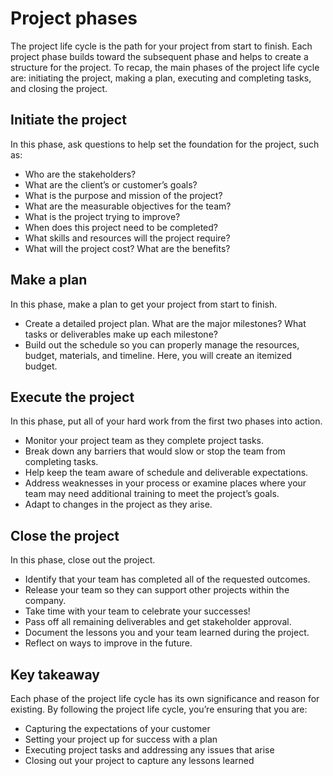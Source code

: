# Project phases
The project life cycle is the path for your project from start to finish. Each project phase builds toward the subsequent phase and helps to create a structure for the project. To recap, the main phases of the project life cycle are: initiating the project, making a plan, executing and completing tasks, and closing the project.

## Initiate the project
In this phase, ask questions to help set the foundation for the project, such as:

* Who are the stakeholders?
* What are the client’s or customer’s goals?
* What is the purpose and mission of the project?
* What are the measurable objectives for the team?
* What is the project trying to improve?
* When does this project need to be completed?
* What skills and resources will the project require?
* What will the project cost? What are the benefits?

## Make a plan
In this phase, make a plan to get your project from start to finish.

* Create a detailed project plan. What are the major milestones? What tasks or deliverables make up each milestone?
* Build out the schedule so you can properly manage the resources, budget, materials, and timeline. Here, you will create an itemized budget.

## Execute the project
In this phase, put all of your hard work from the first two phases into action.

* Monitor your project team as they complete project tasks.
* Break down any barriers that would slow or stop the team from completing tasks.
* Help keep the team aware of schedule and deliverable expectations.
* Address weaknesses in your process or examine places where your team may need additional training to meet the project’s goals.
* Adapt to changes in the project as they arise.

## Close the project
In this phase, close out the project.

* Identify that your team has completed all of the requested outcomes.
* Release your team so they can support other projects within the company.
* Take time with your team to celebrate your successes!
* Pass off all remaining deliverables and get stakeholder approval.
* Document the lessons you and your team learned during the project.
* Reflect on ways to improve in the future.

## Key takeaway
Each phase of the project life cycle has its own significance and reason for existing. By following the project life cycle, you’re ensuring that you are:

* Capturing the expectations of your customer
* Setting your project up for success with a plan
* Executing project tasks and addressing any issues that arise
* Closing out your project to capture any lessons learned
